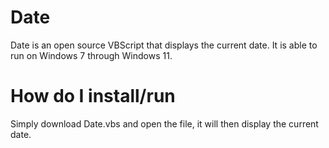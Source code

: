 # Date
Date is an open source VBScript that displays the current date. It is able to run on Windows 7 through Windows 11.
# How do I install/run
Simply download Date.vbs and open the file, it will then display the current date.
